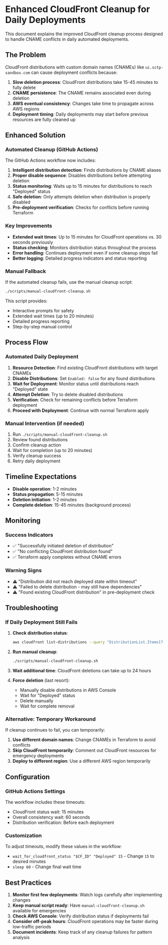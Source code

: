 # Enhanced CloudFront Cleanup for Daily Deployments

This document explains the improved CloudFront cleanup process designed to handle CNAME conflicts in daily automated deployments.

## The Problem

CloudFront distributions with custom domain names (CNAMEs) like `ui.sctp-sandbox.com` can cause deployment conflicts because:

1. **Slow deletion process**: CloudFront distributions take 15-45 minutes to fully delete
2. **CNAME persistence**: The CNAME remains associated even during deletion
3. **AWS eventual consistency**: Changes take time to propagate across AWS regions
4. **Deployment timing**: Daily deployments may start before previous resources are fully cleaned up

## Enhanced Solution

### Automated Cleanup (GitHub Actions)

The GitHub Actions workflow now includes:

1. **Intelligent distribution detection**: Finds distributions by CNAME aliases
2. **Proper disable sequence**: Disables distributions before attempting deletion  
3. **Status monitoring**: Waits up to 15 minutes for distributions to reach "Deployed" status
4. **Safe deletion**: Only attempts deletion when distribution is properly disabled
5. **Pre-deployment verification**: Checks for conflicts before running Terraform

### Key Improvements

- **Extended wait times**: Up to 15 minutes for CloudFront operations vs. 30 seconds previously
- **Status checking**: Monitors distribution status throughout the process
- **Error handling**: Continues deployment even if some cleanup steps fail
- **Better logging**: Detailed progress indicators and status reporting

### Manual Fallback

If the automated cleanup fails, use the manual cleanup script:

```bash
./scripts/manual-cloudfront-cleanup.sh
```

This script provides:
- Interactive prompts for safety
- Extended wait times (up to 20 minutes)
- Detailed progress reporting
- Step-by-step manual control

## Process Flow

### Automated Daily Deployment

1. **Resource Detection**: Find existing CloudFront distributions with target CNAMEs
2. **Disable Distributions**: Set `Enabled: false` for any found distributions
3. **Wait for Deployment**: Monitor status until distributions reach "Deployed" state
4. **Attempt Deletion**: Try to delete disabled distributions
5. **Verification**: Check for remaining conflicts before Terraform deployment
6. **Proceed with Deployment**: Continue with normal Terraform apply

### Manual Intervention (if needed)

1. Run `./scripts/manual-cloudfront-cleanup.sh`
2. Review found distributions
3. Confirm cleanup action
4. Wait for completion (up to 20 minutes)
5. Verify cleanup success
6. Retry daily deployment

## Timeline Expectations

- **Disable operation**: 1-2 minutes
- **Status propagation**: 5-15 minutes  
- **Deletion initiation**: 1-2 minutes
- **Complete deletion**: 15-45 minutes (background process)

## Monitoring

### Success Indicators
- ✅ "Successfully initiated deletion of distribution"
- ✅ "No conflicting CloudFront distribution found"
- ✅ Terraform apply completes without CNAME errors

### Warning Signs
- ⚠️ "Distribution did not reach deployed state within timeout"
- ⚠️ "Failed to delete distribution - may still have dependencies"
- ⚠️ "Found existing CloudFront distribution" in pre-deployment check

## Troubleshooting

### If Daily Deployment Still Fails

1. **Check distribution status**:
   ```bash
   aws cloudfront list-distributions --query "DistributionList.Items[?Aliases.Items && (contains(Aliases.Items, 'ui.sctp-sandbox.com') || contains(Aliases.Items, 'short.sctp-sandbox.com'))]"
   ```

2. **Run manual cleanup**:
   ```bash
   ./scripts/manual-cloudfront-cleanup.sh
   ```

3. **Wait additional time**: CloudFront deletions can take up to 24 hours

4. **Force deletion** (last resort):
   - Manually disable distributions in AWS Console
   - Wait for "Deployed" status
   - Delete manually
   - Wait for complete removal

### Alternative: Temporary Workaround

If cleanup continues to fail, you can temporarily:

1. **Use different domain names**: Change CNAMEs in Terraform to avoid conflicts
2. **Skip CloudFront temporarily**: Comment out CloudFront resources for emergency deployments
3. **Deploy to different region**: Use a different AWS region temporarily

## Configuration

### GitHub Actions Settings

The workflow includes these timeouts:
- CloudFront status wait: 15 minutes
- Overall consistency wait: 60 seconds
- Distribution verification: Before each deployment

### Customization

To adjust timeouts, modify these values in the workflow:
- `wait_for_cloudfront_status "$CF_ID" "Deployed" 15` - Change `15` to desired minutes
- `sleep 60` - Change final wait time

## Best Practices

1. **Monitor first few deployments**: Watch logs carefully after implementing changes
2. **Keep manual script ready**: Have `manual-cloudfront-cleanup.sh` available for emergencies  
3. **Check AWS Console**: Verify distribution status if deployments fail
4. **Consider off-peak hours**: CloudFront operations may be faster during low-traffic periods
5. **Document incidents**: Keep track of any cleanup failures for pattern analysis
